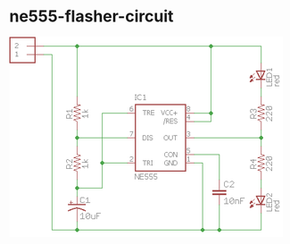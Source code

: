 # ne555-flasher-circuit

![alt tag](https://raw.githubusercontent.com/xTrinch/ne555-flasher-circuit/master/circuit.png)
